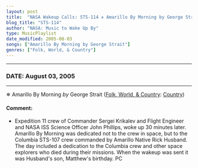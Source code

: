 ```yaml
---
layout: post
title:  "NASA Wakeup Calls: STS-114 ✵ Amarillo By Morning by George Strait ⊹ August 03, 2005"
blog_title: "STS-114"
author: "NASA: Music to Wake Up By"
type: MusicPlaylist
date_modified: 2005-08-03
songs: ["Amarillo By Morning by George Strait"]
genres: ["Folk, World, & Country"]
---
```


----
### DATE: August 03, 2005
----
✵ Amarillo By Morning *by* George Strait ([Folk, World, & Country](https://www.discogs.com/genre/Folk%2C%20World%2C%20%26%20Country): [Country](https://www.discogs.com/style/Country)) <a target="blank_" href="https://www.discogs.com/George-Strait-Amarillo-By-Morning/release/10140236">
    <i class="fas fa-compact-disc"
       title="Discogs entry for this song"
       alt="Discogs entry for this song"
       style="font-size: 1.1em;"></i></a>
    

#### Comment:
* Expedition 11 crew of Commander Sergei Krikalev and Flight Engineer and NASA ISS Science Officer John Phillips, woke up 30 minutes later. Amarillo By Morning was dedicated not to the crew in space, but to the Columbia STS-107 crew commanded by Amarillo Native Rick Husband. The day included a dedication to the Columbia crew and other space explorers who died during their missions. When the wakeup was sent it was Husband's son, Matthew's birthday. PC



<br/>
<center>
	<a target="_blank"
	   href="https://twitter.com/intent/tweet?hashtags=Space,NASA,Playlist,NASAWakeupCalls,SpaceProgram&text=🚀 {{ page.author}}, {{ page.title }}. {{ site.url }}{{ page.url }}&via=nasawakeupcalls"><i class="fab fa-twitter" title="Tweet this page" alt="Tweet this page" style="font-size: 1.3em;"></i></a>
	&nbsp; 	<i class="fas fa-user-astronaut" style="font-size: 1.5em;"></i> &nbsp;
    <a id="custom_amazon_link"
       type="amzn" search="#"
       category="popular music">
    <i class="fab fa-amazon" style="font-size: 1.3em;"></i></a>
</center>

<!-- Randomly resolve an individual entry from a song array -->
<script src="/assets/javascript/seedrandom.min.js"></script>
<script>
  var wake_me_up = ["Amarillo By Morning by George Strait"];
  var prng = new Math.seedrandom();
  function randomSong() {
    song = wake_me_up[Math.floor(Math.random() * wake_me_up.length)];
    var amazon_link = document.getElementById("custom_amazon_link");
    amazon_link.setAttribute("search", song);
  }
  window.onload = randomSong();
</script>
